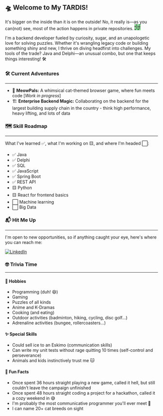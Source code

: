 ## 🛸 Welcome to My TARDIS!

It's bigger on the inside than it is on the outside! No, it really is—as you can(not) see, most of the action happens in private repositories. ![contribution graph](assets/contributions_sm.png)

I'm a backend developer fueled by curiosity, sugar, and an unapologetic love for solving puzzles. Whether it's wrangling legacy code or building something shiny and new, I thrive on diving headfirst into challenges. My tools of the trade? Java and Delphi—an unusual combo, but one that keeps things interesting! 🛠️


### 🛠️ Current Adventures
---
-   🐾 **MeowPals:** A whimsical cat-themed browser game, where fun meets code [_Work in progress_]
-   🏗️ **Enterprise Backend Magic:** Collaborating on the backend for the largest building supply chain in the country - think high performance, heavy lifting, and lots of data


### 🗺️ Skill Roadmap
---
What I've learned ✅, what I'm working on 🟨, and where I'm headed ⬜:

-   ✅ Java
-   ✅ Delphi
-   ✅ SQL
-   ✅ JavaScript
-   ✅ Spring Boot
-   ✅ REST API
-   🟨 Python
-   🟨 React for frontend basics
-   ⬜ Machine learning
-   ⬜ Big Data



### 📬 Hit Me Up
---
I'm open to new opportunities, so if anything caught your eye, here's where you can reach me:

[![LinkedIn](https://img.shields.io/badge/LinkedIn-Connect-blue?style=for-the-badge&logo=linkedin)](https://www.linkedin.com/in/hana-zahalkova/)


### 🤓 Trivia Time
---
#### 🎯 Hobbies
-   Programming (duh! 😄)
-   Gaming
-   Puzzles of all kinds
-   Anime and K-Dramas
-   Cooking (and eating)
-   Outdoor activities (badminton, hiking, cycling, disc golf...)
-   Adrenaline activities (bungee, rollercoasters...)

#### ✨ Special Skills
-   Could sell ice to an Eskimo (communication skills) 
-   Can write my unit tests without rage quitting 10 times (self-control and perseverance)
-   Animals and kids instinctively trust me 🐱

#### 🎤 Fun Facts
-   Once spent 36 hours straight playing a new game, called it hell, but still couldn’t leave the campaign unfinished
-   Once spent 48 hours straight coding a project for a hackathon, called it a cozy weekend in 😅
-   I'm probably the most communicative programmer you'll ever meet 📢
-   I can name 20+ cat breeds on sight
